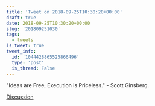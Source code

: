 ```yaml
---
title: 'Tweet on 2018-09-25T10:30:20+00:00'
draft: true
date: 2018-09-25T10:30:20+00:00
slug: '201809251030'
tags:
  - tweets
is_tweet: true
tweet_info:
  id: '1044428865525866496'
  type: 'post'
  is_thread: False
---
```




"Ideas are Free, Execution is Priceless." - Scott Ginsberg.

[Discussion](https://x.com/sytelus/status/1044428865525866496)
